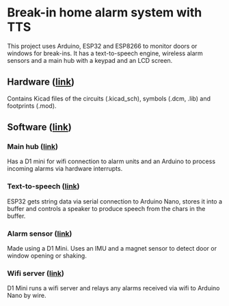 # Break-in home alarm system with TTS

This project uses Arduino, ESP32 and ESP8266 to monitor doors or windows for break-ins. It has a text-to-speech engine, wireless alarm sensors and a main hub with a keypad and an LCD screen.

## Hardware ([link](/hardware/))

Contains Kicad files of the circuits (.kicad_sch), symbols (.dcm, .lib) and footprints (.mod). 

## Software ([link](/software/))

### Main hub ([link](/software/nano_main_hub/))

Has a D1 mini for wifi connection to alarm units and an Arduino to process incoming alarms via hardware interrupts.

### Text-to-speech ([link](/software/esp32_tts/))

ESP32 gets string data via serial connection to Arduino Nano, stores it into a buffer and controls a speaker to produce speech from the chars in the buffer.

### Alarm sensor ([link](/software/esp8266_window_sensor/))

Made using a D1 Mini. Uses an IMU and a magnet sensor to detect door or window opening or shaking.

### Wifi server ([link](/software/esp8266_server/))

D1 Mini runs a wifi server and relays any alarms received via wifi to Arduino Nano by wire.
